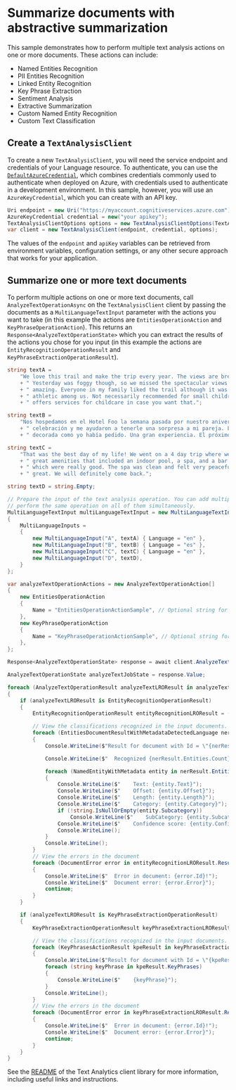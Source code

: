 # Summarize documents with abstractive summarization

This sample demonstrates how to perform multiple text analysis actions on one or more documents. These actions can include:

- Named Entities Recognition
- PII Entities Recognition
- Linked Entity Recognition
- Key Phrase Extraction
- Sentiment Analysis
- Extractive Summarization
- Custom Named Entity Recognition
- Custom Text Classification

## Create a `TextAnalysisClient`

To create a new `TextAnalysisClient`, you will need the service endpoint and credentials of your Language resource. To authenticate, you can use the [`DefaultAzureCredential`][DefaultAzureCredential], which combines credentials commonly used to authenticate when deployed on Azure, with credentials used to authenticate in a development environment. In this sample, however, you will use an `AzureKeyCredential`, which you can create with an API key.

```C# Snippet:CreateTextAnalysisClientForSpecificApiVersion
Uri endpoint = new Uri("https://myaccount.cognitiveservices.azure.com");
AzureKeyCredential credential = new("your apikey");
TextAnalysisClientOptions options = new TextAnalysisClientOptions(TextAnalysisClientOptions.ServiceVersion.V2023_04_01);
var client = new TextAnalysisClient(endpoint, credential, options);
```

The values of the `endpoint` and `apiKey` variables can be retrieved from environment variables, configuration settings, or any other secure approach that works for your application.

## Summarize one or more text documents

To perform multiple actions on one or more text documents, call `AnalyzeTextOperationAsync` on the `TextAnalysisClient` client by passing the documents as a `MultiLanguageTextInput` parameter with the actions you want to take (in this example the actions are `EntitiesOperationAction` and `KeyPhraseOperationAction`). This returns an `Response<AnalyzeTextOperationState>` which you can extract the results of the actions you chose for you input (in this example the actions are `EntityRecognitionOperationResult` and `KeyPhraseExtractionOperationResult`).

```C# Snippet:Sample13_AnalyzeTextOperationAsync_MultipleActions
string textA =
    "We love this trail and make the trip every year. The views are breathtaking and well worth the hike!"
    + " Yesterday was foggy though, so we missed the spectacular views. We tried again today and it was"
    + " amazing. Everyone in my family liked the trail although it was too challenging for the less"
    + " athletic among us. Not necessarily recommended for small children. A hotel close to the trail"
    + " offers services for childcare in case you want that.";

string textB =
    "Nos hospedamos en el Hotel Foo la semana pasada por nuestro aniversario. La gerencia sabía de nuestra"
    + " celebración y me ayudaron a tenerle una sorpresa a mi pareja. La habitación estaba limpia y"
    + " decorada como yo había pedido. Una gran experiencia. El próximo año volveremos.";

string textC =
    "That was the best day of my life! We went on a 4 day trip where we stayed at Hotel Foo. They had"
    + " great amenities that included an indoor pool, a spa, and a bar. The spa offered couples massages"
    + " which were really good. The spa was clean and felt very peaceful. Overall the whole experience was"
    + " great. We will definitely come back.";

string textD = string.Empty;

// Prepare the input of the text analysis operation. You can add multiple documents to this list and
// perform the same operation on all of them simultaneously.
MultiLanguageTextInput multiLanguageTextInput = new MultiLanguageTextInput()
{
    MultiLanguageInputs =
    {
        new MultiLanguageInput("A", textA) { Language = "en" },
        new MultiLanguageInput("B", textB) { Language = "es" },
        new MultiLanguageInput("C", textC) { Language = "en" },
        new MultiLanguageInput("D", textD),
    }
};

var analyzeTextOperationActions = new AnalyzeTextOperationAction[]
{
    new EntitiesOperationAction
    {
        Name = "EntitiesOperationActionSample", // Optional string for humans to identify action by name.
    },
    new KeyPhraseOperationAction
    {
        Name = "KeyPhraseOperationActionSample", // Optional string for humans to identify action by name.
    },
};

Response<AnalyzeTextOperationState> response = await client.AnalyzeTextOperationAsync(multiLanguageTextInput, analyzeTextOperationActions);

AnalyzeTextOperationState analyzeTextJobState = response.Value;

foreach (AnalyzeTextOperationResult analyzeTextLROResult in analyzeTextJobState.Actions.Items)
{
    if (analyzeTextLROResult is EntityRecognitionOperationResult)
    {
        EntityRecognitionOperationResult entityRecognitionLROResult = (EntityRecognitionOperationResult)analyzeTextLROResult;

        // View the classifications recognized in the input documents.
        foreach (EntitiesDocumentResultWithMetadataDetectedLanguage nerResult in entityRecognitionLROResult.Results.Documents)
        {
            Console.WriteLine($"Result for document with Id = \"{nerResult.Id}\":");

            Console.WriteLine($"  Recognized {nerResult.Entities.Count} entities:");

            foreach (NamedEntityWithMetadata entity in nerResult.Entities)
            {
                Console.WriteLine($"    Text: {entity.Text}");
                Console.WriteLine($"    Offset: {entity.Offset}");
                Console.WriteLine($"    Length: {entity.Length}");
                Console.WriteLine($"    Category: {entity.Category}");
                if (!string.IsNullOrEmpty(entity.Subcategory))
                    Console.WriteLine($"    SubCategory: {entity.Subcategory}");
                Console.WriteLine($"    Confidence score: {entity.ConfidenceScore}");
                Console.WriteLine();
            }
            Console.WriteLine();
        }
        // View the errors in the document
        foreach (DocumentError error in entityRecognitionLROResult.Results.Errors)
        {
            Console.WriteLine($"  Error in document: {error.Id}!");
            Console.WriteLine($"  Document error: {error.Error}");
            continue;
        }
    }

    if (analyzeTextLROResult is KeyPhraseExtractionOperationResult)
    {
        KeyPhraseExtractionOperationResult keyPhraseExtractionLROResult = (KeyPhraseExtractionOperationResult)analyzeTextLROResult;

        // View the classifications recognized in the input documents.
        foreach (KeyPhrasesActionResult kpeResult in keyPhraseExtractionLROResult.Results.Documents)
        {
            Console.WriteLine($"Result for document with Id = \"{kpeResult.Id}\":");
            foreach (string keyPhrase in kpeResult.KeyPhrases)
            {
                Console.WriteLine($"    {keyPhrase}");
            }
            Console.WriteLine();
        }
        // View the errors in the document
        foreach (DocumentError error in keyPhraseExtractionLROResult.Results.Errors)
        {
            Console.WriteLine($"  Error in document: {error.Id}!");
            Console.WriteLine($"  Document error: {error.Error}");
            continue;
        }
    }
}
```

See the [README] of the Text Analytics client library for more information, including useful links and instructions.

[DefaultAzureCredential]: https://github.com/Azure/azure-sdk-for-net/blob/main/sdk/identity/Azure.Identity/README.md
[README]: https://github.com/Azure/azure-sdk-for-net/blob/main/sdk/cognitivelanguage/Azure.AI.Language.Text/samples/README.md
